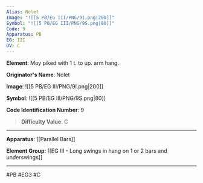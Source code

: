 ```yaml
---
Alias: Nolet
Image: "![[5 PB/EG III/PNG/9I.png|200]]"
Symbol: "![[5 PB/EG III/PNG/9S.png|80]]"
Code: 9
Apparatus: PB
EG: III
DV: C
---
```

**Element**: Moy piked with 1 t. to up. arm hang.

**Originator's Name**: Nolet

**Image**:
![[5 PB/EG III/PNG/9I.png|200]]

**Symbol**:
![[5 PB/EG III/PNG/9S.png|80]]

**Code Identification Number**: 9

>**Difficulty Value**: C

___
**Apparatus**: [[Parallel Bars]]

**Element Group**: [[EG III - Long swings in hang on 1 or 2 bars and underswings]]
___
#PB #EG3 #C
